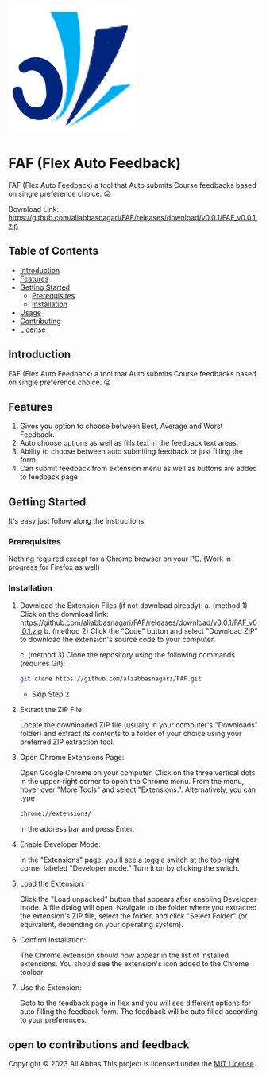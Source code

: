 ![FAF Logo](https://github.com/aliabbasnagari/FAF/blob/master/images/icon2.png)
# FAF (Flex Auto Feedback)
FAF (Flex Auto Feedback) a tool that Auto submits Course feedbacks based on single preference choice. 😜

Download Link: https://github.com/aliabbasnagari/FAF/releases/download/v0.0.1/FAF_v0.0.1.zip

## Table of Contents

- [Introduction](#introduction)
- [Features](#features)
- [Getting Started](#getting-started)
  - [Prerequisites](#prerequisites)
  - [Installation](#installation)
- [Usage](#usage)
- [Contributing](#contributing)
- [License](#license)

## Introduction

FAF (Flex Auto Feedback) a tool that Auto submits Course feedbacks based on single preference choice. 😜

## Features

1. Gives you option to choose between Best, Average and Worst Feedback.
2. Auto choose options as well as fills text in the feedback text areas.
3. Ability to choose between auto submiting feedback or just filling the form. 
4. Can submit feedback from extension menu as well as buttons are added to feedback page

## Getting Started

It's easy just follow along the instructions

### Prerequisites

Nothing required except for a Chrome browser on your PC. (Work in progress for Firefox as well)

### Installation
1. Download the Extension Files (if not download already):
    a. (method 1) Click on the download link: https://github.com/aliabbasnagari/FAF/releases/download/v0.0.1/FAF_v0.0.1.zip
    b. (method 2) Click the "Code" button and select "Download ZIP" to download the extension's source code to your computer.

    c. (method 3) Clone the repository using the following commands (requires Git):
    ```bash
    git clone https://github.com/aliabbasnagari/FAF.git
    ```
    - Skip Step 2

3. Extract the ZIP File:

    Locate the downloaded ZIP file (usually in your computer's "Downloads" folder) and extract its contents to a folder of your choice using your preferred ZIP extraction tool.

4. Open Chrome Extensions Page:

    Open Google Chrome on your computer.
    Click on the three vertical dots in the upper-right corner to open the Chrome menu.
    From the menu, hover over "More Tools" and select "Extensions.".
    Alternatively, you can type 
    ```bash
    chrome://extensions/ 
    ```
    in the address bar and press Enter.

5. Enable Developer Mode:

    In the "Extensions" page, you'll see a toggle switch at the top-right corner labeled "Developer mode." Turn it on by clicking the switch.

6. Load the Extension:

    Click the "Load unpacked" button that appears after enabling Developer mode.
    A file dialog will open. Navigate to the folder where you extracted the extension's ZIP file, select the folder, and click "Select Folder" (or equivalent, depending on your operating system).

7. Confirm Installation:

    The Chrome extension should now appear in the list of installed extensions. You should see the extension's icon added to the Chrome toolbar.

8. Use the Extension:

   Goto to the feedback page in flex and you will see different options for auto filling the feedback form.
   The feedback will be auto filled according to your preferences.


## open to contributions and feedback

Copyright © 2023 Ali Abbas
This project is licensed under the [MIT License](https://github.com/aliabbasnagari/FAF/blob/master/LICENSE.md).
